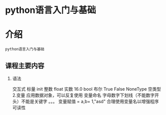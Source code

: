 # python语言入门与基础

   # 介绍
    python语言入门与基础


## 课程主要内容

1. 语法

    交互式
    标量
    init 整数
    float 实数 16.0
    bool 布尔 True False
    NoneType 空类型
2.变量
    应用数据对象，可以反复使用
    变量命名
        字母数字下划线（不能数字开头）不能是关键字 。。。
    变量赋值 = 
     a,b= 1,"asd"
    合理使用变量名以增强程序可读性


